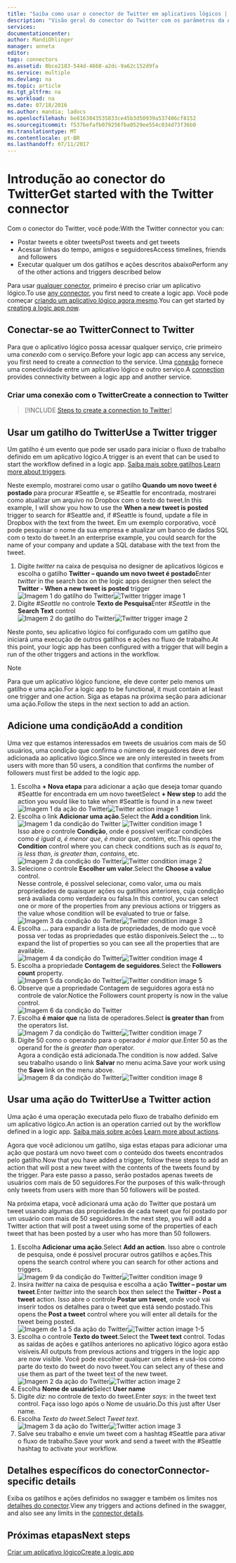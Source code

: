 ```yaml
---
title: "Saiba como usar o conector de Twitter em aplicativos lógicos | Microsoft Docs"
description: "Visão geral do conector do Twitter com os parâmetros da API REST"
services: 
documentationcenter: 
author: MandiOhlinger
manager: anneta
editor: 
tags: connectors
ms.assetid: 8bce2183-544d-4668-a2dc-9a62c152d9fa
ms.service: multiple
ms.devlang: na
ms.topic: article
ms.tgt_pltfrm: na
ms.workload: na
ms.date: 07/18/2016
ms.author: mandia; ladocs
ms.openlocfilehash: be8163043535833ce45b3d50939a537406cf8152
ms.sourcegitcommit: f537befafb079256fba0529ee554c034d73f36b0
ms.translationtype: MT
ms.contentlocale: pt-BR
ms.lasthandoff: 07/11/2017
---
```

# <a name="get-started-with-the-twitter-connector"></a><span data-ttu-id="a181a-103">Introdução ao conector do Twitter</span><span class="sxs-lookup"><span data-stu-id="a181a-103">Get started with the Twitter connector</span></span>
<span data-ttu-id="a181a-104">Com o conector do Twitter, você pode:</span><span class="sxs-lookup"><span data-stu-id="a181a-104">With the Twitter connector you can:</span></span>

* <span data-ttu-id="a181a-105">Postar tweets e obter tweets</span><span class="sxs-lookup"><span data-stu-id="a181a-105">Post tweets and get tweets</span></span>
* <span data-ttu-id="a181a-106">Acessar linhas do tempo, amigos e seguidores</span><span class="sxs-lookup"><span data-stu-id="a181a-106">Access timelines, friends and followers</span></span>
* <span data-ttu-id="a181a-107">Executar qualquer um dos gatilhos e ações descritos abaixo</span><span class="sxs-lookup"><span data-stu-id="a181a-107">Perform any of the other actions and triggers described below</span></span>  

<span data-ttu-id="a181a-108">Para usar [qualquer conector](apis-list.md), primeiro é preciso criar um aplicativo lógico.</span><span class="sxs-lookup"><span data-stu-id="a181a-108">To use [any connector](apis-list.md), you first need to create a logic app.</span></span> <span data-ttu-id="a181a-109">Você pode começar [criando um aplicativo lógico agora mesmo](../logic-apps/logic-apps-create-a-logic-app.md).</span><span class="sxs-lookup"><span data-stu-id="a181a-109">You can get started by [creating a logic app now](../logic-apps/logic-apps-create-a-logic-app.md).</span></span>  

## <a name="connect-to-twitter"></a><span data-ttu-id="a181a-110">Conectar-se ao Twitter</span><span class="sxs-lookup"><span data-stu-id="a181a-110">Connect to Twitter</span></span>
<span data-ttu-id="a181a-111">Para que o aplicativo lógico possa acessar qualquer serviço, crie primeiro uma *conexão* com o serviço.</span><span class="sxs-lookup"><span data-stu-id="a181a-111">Before your logic app can access any service, you first need to create a *connection* to the service.</span></span> <span data-ttu-id="a181a-112">Uma [conexão](connectors-overview.md) fornece uma conectividade entre um aplicativo lógico e outro serviço.</span><span class="sxs-lookup"><span data-stu-id="a181a-112">A [connection](connectors-overview.md) provides connectivity between a logic app and another service.</span></span>  

### <a name="create-a-connection-to-twitter"></a><span data-ttu-id="a181a-113">Criar uma conexão com o Twitter</span><span class="sxs-lookup"><span data-stu-id="a181a-113">Create a connection to Twitter</span></span>
> [!INCLUDE [Steps to create a connection to Twitter](../../includes/connectors-create-api-twitter.md)]
> 
> 

## <a name="use-a-twitter-trigger"></a><span data-ttu-id="a181a-114">Usar um gatilho do Twitter</span><span class="sxs-lookup"><span data-stu-id="a181a-114">Use a Twitter trigger</span></span>
<span data-ttu-id="a181a-115">Um gatilho é um evento que pode ser usado para iniciar o fluxo de trabalho definido em um aplicativo lógico.</span><span class="sxs-lookup"><span data-stu-id="a181a-115">A trigger is an event that can be used to start the workflow defined in a logic app.</span></span> <span data-ttu-id="a181a-116">[Saiba mais sobre gatilhos](../logic-apps/logic-apps-what-are-logic-apps.md#logic-app-concepts).</span><span class="sxs-lookup"><span data-stu-id="a181a-116">[Learn more about triggers](../logic-apps/logic-apps-what-are-logic-apps.md#logic-app-concepts).</span></span>

<span data-ttu-id="a181a-117">Neste exemplo, mostrarei como usar o gatilho **Quando um novo tweet é postado** para procurar #Seattle e, se #Seattle for encontrada, mostrarei como atualizar um arquivo no Dropbox com o texto do tweet.</span><span class="sxs-lookup"><span data-stu-id="a181a-117">In this example, I will show you how to use the **When a new tweet is posted**  trigger to search for #Seattle and, if #Seattle is found, update a file in Dropbox with the text from the tweet.</span></span> <span data-ttu-id="a181a-118">Em um exemplo corporativo, você pode pesquisar o nome da sua empresa e atualizar um banco de dados SQL com o texto do tweet.</span><span class="sxs-lookup"><span data-stu-id="a181a-118">In an enterprise example, you could search for the name of your company and update a SQL database with the text from the tweet.</span></span>

1. <span data-ttu-id="a181a-119">Digite *twitter* na caixa de pesquisa no designer de aplicativos lógicos e escolha o gatilho **Twitter – quando um novo tweet é postado**</span><span class="sxs-lookup"><span data-stu-id="a181a-119">Enter *twitter* in the search box on the logic apps designer then select the **Twitter - When a new tweet is posted**  trigger</span></span>   
   <span data-ttu-id="a181a-120">![Imagem 1 do gatilho do Twitter](./media/connectors-create-api-twitter/trigger-1.png)</span><span class="sxs-lookup"><span data-stu-id="a181a-120">![Twitter trigger image 1](./media/connectors-create-api-twitter/trigger-1.png)</span></span>  
2. <span data-ttu-id="a181a-121">Digite *#Seattle* no controle **Texto de Pesquisa**</span><span class="sxs-lookup"><span data-stu-id="a181a-121">Enter *#Seattle* in the **Search Text** control</span></span>  
   <span data-ttu-id="a181a-122">![Imagem 2 do gatilho do Twitter](./media/connectors-create-api-twitter/trigger-2.png)</span><span class="sxs-lookup"><span data-stu-id="a181a-122">![Twitter trigger image 2](./media/connectors-create-api-twitter/trigger-2.png)</span></span> 

<span data-ttu-id="a181a-123">Neste ponto, seu aplicativo lógico foi configurado com um gatilho que iniciará uma execução de outros gatilhos e ações no fluxo de trabalho.</span><span class="sxs-lookup"><span data-stu-id="a181a-123">At this point, your logic app has been configured with a trigger that will begin a run of the other triggers and actions in the workflow.</span></span> 

> [!NOTE]
> <span data-ttu-id="a181a-124">Para que um aplicativo lógico funcione, ele deve conter pelo menos um gatilho e uma ação.</span><span class="sxs-lookup"><span data-stu-id="a181a-124">For a logic app to be functional, it must contain at least one trigger and one action.</span></span> <span data-ttu-id="a181a-125">Siga as etapas na próxima seção para adicionar uma ação.</span><span class="sxs-lookup"><span data-stu-id="a181a-125">Follow the steps in the next section to add an action.</span></span>  
> 
> 

## <a name="add-a-condition"></a><span data-ttu-id="a181a-126">Adicione uma condição</span><span class="sxs-lookup"><span data-stu-id="a181a-126">Add a condition</span></span>
<span data-ttu-id="a181a-127">Uma vez que estamos interessados em tweets de usuários com mais de 50 usuários, uma condição que confirma o número de seguidores deve ser adicionada ao aplicativo lógico.</span><span class="sxs-lookup"><span data-stu-id="a181a-127">Since we are only interested in tweets from users with more than 50 users, a condition that confirms the number of followers must first be added to the logic app.</span></span>  

1. <span data-ttu-id="a181a-128">Escolha **+ Nova etapa** para adicionar a ação que deseja tomar quando #Seattle for encontrada em um novo tweet</span><span class="sxs-lookup"><span data-stu-id="a181a-128">Select **+ New step** to add the action you would like to take when #Seattle is found in a new tweet</span></span>  
   <span data-ttu-id="a181a-129">![Imagem 1 da ação do Twitter](../../includes/media/connectors-create-api-twitter/action-1.png)</span><span class="sxs-lookup"><span data-stu-id="a181a-129">![Twitter action image 1](../../includes/media/connectors-create-api-twitter/action-1.png)</span></span>  
2. <span data-ttu-id="a181a-130">Escolha o link **Adicionar uma ação**.</span><span class="sxs-lookup"><span data-stu-id="a181a-130">Select the **Add a condition** link.</span></span>  
   <span data-ttu-id="a181a-131">![Imagem 1 da condição do Twitter](../../includes/media/connectors-create-api-twitter/condition-1.png) </span><span class="sxs-lookup"><span data-stu-id="a181a-131">![Twitter condition image 1](../../includes/media/connectors-create-api-twitter/condition-1.png) </span></span>  
   <span data-ttu-id="a181a-132">Isso abre o controle **Condição**, onde é possível verificar condições como *é igual a*, *é menor que*, *é maior que*, *contém*, etc.</span><span class="sxs-lookup"><span data-stu-id="a181a-132">This opens the **Condition** control where you can check conditions such as *is equal to*, *is less than*, *is greater than*, *contains*, etc.</span></span>  
   <span data-ttu-id="a181a-133">![Imagem 2 da condição do Twitter](../../includes/media/connectors-create-api-twitter/condition-2.png)</span><span class="sxs-lookup"><span data-stu-id="a181a-133">![Twitter condition image 2](../../includes/media/connectors-create-api-twitter/condition-2.png)</span></span>   
3. <span data-ttu-id="a181a-134">Selecione o controle **Escolher um valor**.</span><span class="sxs-lookup"><span data-stu-id="a181a-134">Select the **Choose a value** control.</span></span>  
   <span data-ttu-id="a181a-135">Nesse controle, é possível selecionar, como valor, uma ou mais propriedades de quaisquer ações ou gatilhos anteriores, cuja condição será avaliada como verdadeira ou falsa.</span><span class="sxs-lookup"><span data-stu-id="a181a-135">In this control, you can select one or more of the properties from any previous actions or triggers as the value whose condition will be evaluated to true or false.</span></span>
   <span data-ttu-id="a181a-136">![Imagem 3 da condição do Twitter](../../includes/media/connectors-create-api-twitter/condition-3.png)</span><span class="sxs-lookup"><span data-stu-id="a181a-136">![Twitter condition image 3](../../includes/media/connectors-create-api-twitter/condition-3.png)</span></span>   
4. <span data-ttu-id="a181a-137">Escolha **...** para expandir a lista de propriedades, de modo que você possa ver todas as propriedades que estão disponíveis.</span><span class="sxs-lookup"><span data-stu-id="a181a-137">Select the **...** to expand the list of properties so you can see all the properties that are available.</span></span>        
   <span data-ttu-id="a181a-138">![Imagem 4 da condição do Twitter](../../includes/media/connectors-create-api-twitter/condition-4.png)</span><span class="sxs-lookup"><span data-stu-id="a181a-138">![Twitter condition image 4](../../includes/media/connectors-create-api-twitter/condition-4.png)</span></span>   
5. <span data-ttu-id="a181a-139">Escolha a propriedade **Contagem de seguidores**.</span><span class="sxs-lookup"><span data-stu-id="a181a-139">Select the **Followers count** property.</span></span>    
   <span data-ttu-id="a181a-140">![Imagem 5 da condição do Twitter](../../includes/media/connectors-create-api-twitter/condition-5.png)</span><span class="sxs-lookup"><span data-stu-id="a181a-140">![Twitter condition image 5](../../includes/media/connectors-create-api-twitter/condition-5.png)</span></span>   
6. <span data-ttu-id="a181a-141">Observe que a propriedade Contagem de seguidores agora está no controle de valor.</span><span class="sxs-lookup"><span data-stu-id="a181a-141">Notice the Followers count property is now in the value control.</span></span>    
   ![Imagem 6 da condição do Twitter](../../includes/media/connectors-create-api-twitter/condition-6.png)   
7. <span data-ttu-id="a181a-143">Escolha **é maior que** na lista de operadores.</span><span class="sxs-lookup"><span data-stu-id="a181a-143">Select **is greater than** from the operators list.</span></span>    
   <span data-ttu-id="a181a-144">![Imagem 7 da condição do Twitter](../../includes/media/connectors-create-api-twitter/condition-7.png)</span><span class="sxs-lookup"><span data-stu-id="a181a-144">![Twitter condition image 7](../../includes/media/connectors-create-api-twitter/condition-7.png)</span></span>   
8. <span data-ttu-id="a181a-145">Digite 50 como o operando para o operador *é maior que*.</span><span class="sxs-lookup"><span data-stu-id="a181a-145">Enter 50 as the operand for the *is greater than* operator.</span></span>  
   <span data-ttu-id="a181a-146">Agora a condição está adicionada.</span><span class="sxs-lookup"><span data-stu-id="a181a-146">The condition is now added.</span></span> <span data-ttu-id="a181a-147">Salve seu trabalho usando o link **Salvar** no menu acima.</span><span class="sxs-lookup"><span data-stu-id="a181a-147">Save your work using the **Save** link on the menu above.</span></span>    
   <span data-ttu-id="a181a-148">![Imagem 8 da condição do Twitter](../../includes/media/connectors-create-api-twitter/condition-8.png)</span><span class="sxs-lookup"><span data-stu-id="a181a-148">![Twitter condition image 8](../../includes/media/connectors-create-api-twitter/condition-8.png)</span></span>   

## <a name="use-a-twitter-action"></a><span data-ttu-id="a181a-149">Usar uma ação do Twitter</span><span class="sxs-lookup"><span data-stu-id="a181a-149">Use a Twitter action</span></span>
<span data-ttu-id="a181a-150">Uma ação é uma operação executada pelo fluxo de trabalho definido em um aplicativo lógico.</span><span class="sxs-lookup"><span data-stu-id="a181a-150">An action is an operation carried out by the workflow defined in a logic app.</span></span> <span data-ttu-id="a181a-151">[Saiba mais sobre ações](../logic-apps/logic-apps-what-are-logic-apps.md#logic-app-concepts).</span><span class="sxs-lookup"><span data-stu-id="a181a-151">[Learn more about actions](../logic-apps/logic-apps-what-are-logic-apps.md#logic-app-concepts).</span></span>  

<span data-ttu-id="a181a-152">Agora que você adicionou um gatilho, siga estas etapas para adicionar uma ação que postará um novo tweet com o conteúdo dos tweets encontrados pelo gatilho.</span><span class="sxs-lookup"><span data-stu-id="a181a-152">Now that you have added a trigger, follow these steps to add an action that will post a new tweet with the contents of the tweets found by the trigger.</span></span> <span data-ttu-id="a181a-153">Para este passo a passo, serão postados apenas tweets de usuários com mais de 50 seguidores.</span><span class="sxs-lookup"><span data-stu-id="a181a-153">For the purposes of this walk-through only tweets from users with more than 50 followers will be posted.</span></span>  

<span data-ttu-id="a181a-154">Na próxima etapa, você adicionará uma ação do Twitter que postará um tweet usando algumas das propriedades de cada tweet que foi postado por um usuário com mais de 50 seguidores.</span><span class="sxs-lookup"><span data-stu-id="a181a-154">In the next step, you will add a Twitter action that will post a tweet using some of the properties of each tweet that has been posted by a user who has more than 50 followers.</span></span>  

1. <span data-ttu-id="a181a-155">Escolha **Adicionar uma ação**.</span><span class="sxs-lookup"><span data-stu-id="a181a-155">Select **Add an action**.</span></span> <span data-ttu-id="a181a-156">Isso abre o controle de pesquisa, onde é possível procurar outros gatilhos e ações.</span><span class="sxs-lookup"><span data-stu-id="a181a-156">This opens the search control where you can search for other actions and triggers.</span></span>  
   <span data-ttu-id="a181a-157">![Imagem 9 da condição do Twitter](../../includes/media/connectors-create-api-twitter/condition-9.png)</span><span class="sxs-lookup"><span data-stu-id="a181a-157">![Twitter condition image 9](../../includes/media/connectors-create-api-twitter/condition-9.png)</span></span>   
2. <span data-ttu-id="a181a-158">Insira *twitter* na caixa de pesquisa e escolha a ação **Twitter – postar um tweet**.</span><span class="sxs-lookup"><span data-stu-id="a181a-158">Enter *twitter* into the search box then select the **Twitter - Post a tweet** action.</span></span> <span data-ttu-id="a181a-159">Isso abre o controle **Postar um tweet**, onde você vai inserir todos os detalhes para o tweet que está sendo postado.</span><span class="sxs-lookup"><span data-stu-id="a181a-159">This opens the **Post a tweet** control where you will enter all details for the tweet being posted.</span></span>      
   <span data-ttu-id="a181a-160">![Imagem de 1 a 5 da ação do Twitter](../../includes/media/connectors-create-api-twitter/action-1-5.png)</span><span class="sxs-lookup"><span data-stu-id="a181a-160">![Twitter action image 1-5](../../includes/media/connectors-create-api-twitter/action-1-5.png)</span></span>   
3. <span data-ttu-id="a181a-161">Escolha o controle **Texto do tweet**.</span><span class="sxs-lookup"><span data-stu-id="a181a-161">Select the **Tweet text** control.</span></span> <span data-ttu-id="a181a-162">Todas as saídas de ações e gatilhos anteriores no aplicativo lógico agora estão visíveis.</span><span class="sxs-lookup"><span data-stu-id="a181a-162">All outputs from previous actions and triggers in the logic app are now visible.</span></span> <span data-ttu-id="a181a-163">Você pode escolher qualquer um deles e usá-los como parte do texto do tweet do novo tweet.</span><span class="sxs-lookup"><span data-stu-id="a181a-163">You can select any of these and use them as part of the tweet text of the new tweet.</span></span>     
   <span data-ttu-id="a181a-164">![Imagem 2 da ação do Twitter](../../includes/media/connectors-create-api-twitter/action-2.png)</span><span class="sxs-lookup"><span data-stu-id="a181a-164">![Twitter action image 2](../../includes/media/connectors-create-api-twitter/action-2.png)</span></span>   
4. <span data-ttu-id="a181a-165">Escolha **Nome de usuário**</span><span class="sxs-lookup"><span data-stu-id="a181a-165">Select **User name**</span></span>   
5. <span data-ttu-id="a181a-166">Digite *diz:* no controle de texto do tweet.</span><span class="sxs-lookup"><span data-stu-id="a181a-166">Enter *says:* in the tweet text control.</span></span> <span data-ttu-id="a181a-167">Faça isso logo após o Nome de usuário.</span><span class="sxs-lookup"><span data-stu-id="a181a-167">Do this just after User name.</span></span>  
6. <span data-ttu-id="a181a-168">Escolha *Texto do tweet*.</span><span class="sxs-lookup"><span data-stu-id="a181a-168">Select *Tweet text*.</span></span>       
   <span data-ttu-id="a181a-169">![Imagem 3 da ação do Twitter](../../includes/media/connectors-create-api-twitter/action-3.png)</span><span class="sxs-lookup"><span data-stu-id="a181a-169">![Twitter action image 3](../../includes/media/connectors-create-api-twitter/action-3.png)</span></span>   
7. <span data-ttu-id="a181a-170">Salve seu trabalho e envie um tweet com a hashtag #Seattle para ativar o fluxo de trabalho.</span><span class="sxs-lookup"><span data-stu-id="a181a-170">Save your work and send a tweet with the #Seattle hashtag to activate your workflow.</span></span>  


## <a name="connector-specific-details"></a><span data-ttu-id="a181a-171">Detalhes específicos do conector</span><span class="sxs-lookup"><span data-stu-id="a181a-171">Connector-specific details</span></span>

<span data-ttu-id="a181a-172">Exiba os gatilhos e ações definidos no swagger e também os limites nos [detalhes do conector](/connectors/twitterconnector/).</span><span class="sxs-lookup"><span data-stu-id="a181a-172">View any triggers and actions defined in the swagger, and also see any limits in the [connector details](/connectors/twitterconnector/).</span></span> 

## <a name="next-steps"></a><span data-ttu-id="a181a-173">Próximas etapas</span><span class="sxs-lookup"><span data-stu-id="a181a-173">Next steps</span></span>
[<span data-ttu-id="a181a-174">Criar um aplicativo lógico</span><span class="sxs-lookup"><span data-stu-id="a181a-174">Create a logic app</span></span>](../logic-apps/logic-apps-create-a-logic-app.md)

